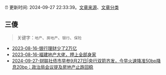 :alarm_clock: 更新时间: 2024-09-27 22:33:39。[文章来源](/README.md)、[文章分类](/TAGS.md)

## 三傻


> 关键字：`地产`、`房地产`、`银行`、`保险`



- [2023-08-16-银行理财少了2万亿](https://www.aicaijing.com.cn/article/18565) 
- [2023-08-16-福建地产大佬，押上全部身家](https://www.aicaijing.com.cn/article/18567) 
- [2024-09-27-财联社债市早参9月27日|央行双箭齐发，今早火速降准50bp降息20bp；政治局会议提及房地产止跌回稳](https://www.cls.cn/detail/1811155) 
